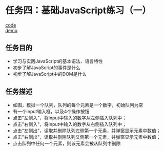 # 任务四：基础JavaScript练习（一）
[code](https://github.com/Coder-Min/BaiduIFE/blob/master/js_binbin/task4/task4.html)<br>
[demo](https://coder-min.github.io/BaiduIFE/js_binbin/task4/task4.html)
## 任务目的
- 学习与实践JavaScript的基本语法、语言特性
- 初步了解JavaScript的事件是什么
- 初步了解JavaScript中的DOM是什么
## 任务描述
- 如图，模拟一个队列，队列的每个元素是一个数字，初始队列为空
- 有一个input输入框，以及4个操作按钮
- 点击"左侧入"，将input中输入的数字从左侧插入队列中；
- 点击"右侧入"，将input中输入的数字从右侧插入队列中；
- 点击"左侧出"，读取并删除队列左侧第一个元素，并弹窗显示元素中数值；
- 点击"右侧出"，读取并删除队列又侧第一个元素，并弹窗显示元素中数值；
- 点击队列中任何一个元素，则该元素会被从队列中删除
